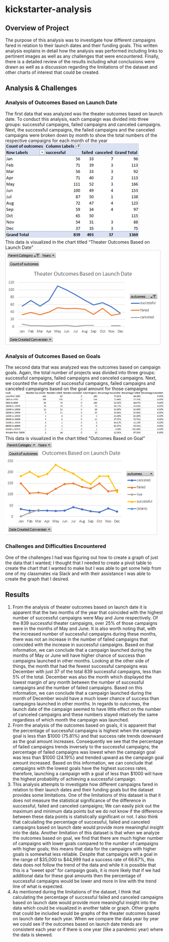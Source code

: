 # kickstarter-analysis

## Overview of Project
The purpose of this analysis was to investigate how different campaigns fared in relation to their launch dates and their funding goals.  This written analysis explains in detail how the analysis was performed including links to pertinent images as well as any challenges that were encountered.  Finally, there is a detailed review of the results including what conclusions were drawn as well as a discussion regarding the limitations of the dataset and other charts of interest that could be created.

## Analysis & Challenges

### Analysis of Outcomes Based on Launch Date
The first data that was analyzed was the theater outcomes based on launch date.  To conduct this analysis, each campaign was divided into three groups: successful campaigns, failed campaigns and canceled campaigns.  Next, the successful campaigns, the failed campaigns and the canceled campaigns were broken down by month to show the total numbers of the respective campaigns for each month of the year ![Getting Started](Theater_Outcomes_vs_Launch_chart.png)  
This data is visualized in the chart titled “Theater Outcomes Based on Launch Date” ![Getting Started](Theater_Outcomes_vs_Launch.png)
### Analysis of Outcomes Based on Goals
The second data that was analyzed was the outcomes based on campaign goals.  Again, the total number of projects was divided into three groups: successful campaigns, failed campaigns and canceled campaigns.  Next, we counted the number of successful campaigns, failed campaigns and canceled campaigns based on the goal amount for those campaigns ![Getting Started](Outcomes_vs_Goals_chart.png)
This data is visualized in the chart titled “Outcomes Based on Goal” ![Getting Started](Outcomes_vs_Goals.png)
### Challenges and Difficulties Encountered
One of the challenges I had was figuring out how to create a graph of just the data that I wanted; I thought that I needed to create a pivot table to create the chart that I wanted to make but I was able to get some help from one of my classmates via Slack and with their assistance I was able to create the graph that I desired.

## Results
1. From the analysis of theater outcomes based on launch date it is apparent that the two months of the year that coincided with the highest number of successful campaigns were May and June respectively.  Of the 839 successful theater campaigns, over 25% of those campaigns were in the months of May and June.  It is also worth noting that, with the increased number of successful campaigns during these months, there was not an increase in the number of failed campaigns that coincided with the increase in successful campaigns.  Based on that information, we can conclude that a campaign launched during the months of May or June will have higher chance of success than campaigns launched in other months.  Looking at the other side of things, the month that had the fewest successful campaigns was December with just 37 of the total 839 successful campaigns, less than 5% of the total.  December was also the month which displayed the lowest margin of any month between the number of successful campaigns and the number of failed campaigns.  Based on this information, we can conclude that a campaign launched during the month of December would have a much lower chance of success than campaigns launched in other months.  In regards to outcomes, the launch date of the campaign seemed to have little effect on the number of canceled campaigns and these numbers stayed relatively the same regardless of which month the campaign was launched.
1. From the analysis of the outcomes based on goals, it is apparent that the percentage of successful campaigns is highest when the campaign goal is less than $1000 (75.81%) and that success rate trends downward as the goal amount increases.  Consequently we see that the percentage of failed campaigns trends inversely to the successful campaigns; the percentage of failed campaigns was lowest when the campaign goal was less than $1000 (24.19%) and trended upward as the campaign goal amount increased.  Based on this information, we can conclude that campaigns with the lowest goals have the highest success rates, therefore, launching a campaign with a goal of less than $1000 will have the highest probability of achieving a successful campaign.
1. This analysis attempts to investigate how different campaigns fared in relation to their launch dates and their funding goals but the dataset provides some limitations.  One of the limitations of this dataset is that it does not measure the statistical significance of the difference in successful, failed and canceled campaigns; We can easily pick out the maximum and minimum data points but we do not know if the difference between these data points is statistically significant or not.  I also think that calculating the percentage of successful, failed and canceled campaigns based on launch date would provide more meaningful insight into the data.  Another limitation of this dataset is that when we analyze the outcomes based on goal, we find that there are much higher number of campaigns with lower goals compared to the number of campaigns with higher goals; this means that data for the campaigns with higher goals is somewhat less reliable.  Despite that campaigns with a goal in the range of $35,000 to $44,999 had a success rate of 66.67%, this data does not follow the trend of the data and while it is possible that this is a “sweet spot” for campaign goals, it is more likely that if we had additional data for these goal amounts then the percentage of successful campaigns would be lower and more in line with the trend line of what is expected.
1. As mentioned during the limitations of the dataset, I think that calculating the percentage of successful failed and canceled campaigns based on launch date would provide more meaningful insight into the data which could be visualized in another table or graph.  Other graphs that could be included would be graphs of the theater outcomes based on launch date for each year.  When we compare the data year by year we could see if the outcomes based on launch date trends are consistent each year or if there is one year (like a pandemic year) where the data is skewed.
